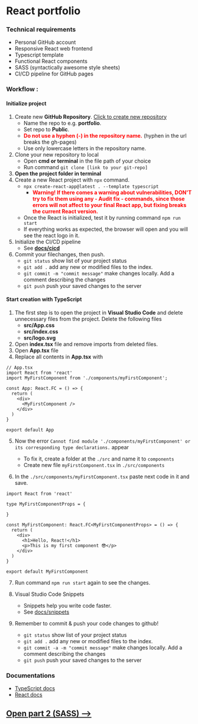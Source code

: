 <h1>React portfolio</h1>
<h3>Technical requirements</h3>

* Personal GitHub account
* Responsive React web frontend
* Typescript template
* Functional React components
* SASS (syntactically awesome style sheets)
* CI/CD pipeline for GitHub pages

<h3>Workflow :</h3>

<h4>Initialize project</h4>

1. Create new <b>GitHub Repository</b>. [Click to create new repository](https://github.com/new)
    * Name the repo to e.g. <b>portfolio</b>.
    * Set repo to <b>Public</b>.
    * <strong style="color: red">Do not use a hyphen (-) in the repository name.</strong> (hyphen in the url breaks the gh-pages)
    * Use only lowercase letters in the repository name.
    <!-- * See [docs/github.md](https://github.com/JoniRinta-Kahila/portfolioproject/blob/main/docs/github.md) -->
3. Clone your new repository to local
    * Open <b>cmd or terminal</b> in the file path of your choice
    * Run command ```git clone [link to your git-repo]```
5. **Open the project folder in terminal**
6. Create a new React project with ```npx``` command.
    * ```npx create-react-app@latest . --template typescript```
         * <strong style="color: red">Warning! If there comes a warning about vulnerabilities, DON'T try to fix them using any - <b>Audit fix</b> - commands, since those errors will not affect to your final React app, but fixing breaks the current React version. </strong>
    * Once the React is initialized, test it by running command ```npm run start```
    * If everything works as expected, the browser will open and you will see the react logo in it.
7. Initialize the CI/CD pipeline
   * See <b>[docs/cicd](https://github.com/JoniRinta-Kahila/portfolioproject/blob/main/docs/cicd.md)</b>
8. Commit your filechanges, then push.
   * ```git status``` show list of your project status
   * ```git add .``` add any new or modified files to the index.
   * ```git commit -m "commit message"``` make changes locally. Add a comment describing the changes
   * ```git push``` push your saved changes to the server

<h4>Start creation with TypeScript</h4>

1. The first step is to open the project in **Visual Studio Code** and delete unnecessary files from the project. Delete the following files
      * <b>src/App.css</b>
      * <b>src/index.css</b>
      * <b>src/logo.svg</b>
2. Open <b>index.tsx</b> file and remove imports from deleted files.
3. Open <b>App.tsx</b> file
4. Replace all contents in <b>App.tsx</b> with

```tsx
// App.tsx
import React from 'react'
import MyFirstComponent from './components/myFirstComponent';

const App: React.FC = () => {
  return (
    <div>
      <MyFirstComponent />
    </div>
  )
}

export default App
```
5. Now the error ```Cannot find module './components/myFirstComponent' or its corresponding type declarations.``` appear
      * To fix it, create a folder at the ```./src``` and name it to ```components```
      * Create new file ```myFirstComponent.tsx``` in ```./src/components```

6. In the ```./src/components/myFirstComponent.tsx``` paste next code in it and save.

```tsx
import React from 'react'

type MyFirstComponentProps = {

}

const MyFirstComponent: React.FC<MyFirstComponentProps> = () => {
  return (
    <div>
      <h1>Hello, React!</h1>
      <p>This is my first component 😎</p>
    </div>
  )
}

export default MyFirstComponent

```

7. Run command ``npm run start`` again to see the changes.

8. Visual Studio Code Snippets
      * Snippets help you write code faster.
      * See [docs/snippets](https://github.com/JoniRinta-Kahila/portfolioproject/blob/main/docs/snippets.md)
9. Remember to commit & push your code changes to github!
   * ```git status``` show list of your project status
   * ```git add .``` add any new or modified files to the index.
   * ```git commit -a -m "commit message"``` make changes locally. Add a comment describing the changes
   * ```git push``` push your saved changes to the server

<h3>Documentations</h3>

* [TypeScript docs](https://www.typescriptlang.org/docs/)
* [React docs](https://reactjs.org/docs/hello-world.html)

## [Open part 2 (SASS) -->](sass)

